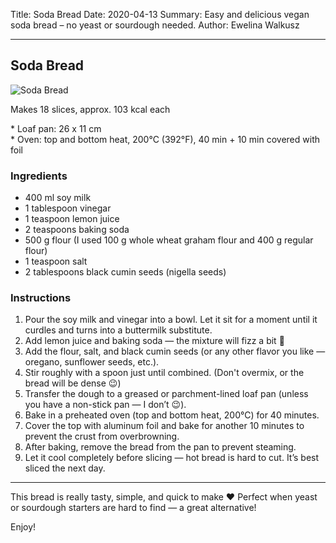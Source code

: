 Title: Soda Bread
Date: 2020-04-13
Summary: Easy and delicious vegan soda bread – no yeast or sourdough needed.
Author: Ewelina Walkusz

---

## Soda Bread

![Soda Bread](static/images/soda_bread.jpg)

Makes 18 slices, approx. 103 kcal each

\* Loaf pan: 26 x 11 cm  
\* Oven: top and bottom heat, 200°C (392°F), 40 min + 10 min covered with foil

### Ingredients

- 400 ml soy milk  
- 1 tablespoon vinegar  
- 1 teaspoon lemon juice  
- 2 teaspoons baking soda  
- 500 g flour (I used 100 g whole wheat graham flour and 400 g regular flour)  
- 1 teaspoon salt  
- 2 tablespoons black cumin seeds (nigella seeds)  

### Instructions

1. Pour the soy milk and vinegar into a bowl. Let it sit for a moment until it curdles and turns into a buttermilk substitute.  
2. Add lemon juice and baking soda — the mixture will fizz a bit 🙂  
3. Add the flour, salt, and black cumin seeds (or any other flavor you like — oregano, sunflower seeds, etc.).  
4. Stir roughly with a spoon just until combined. (Don't overmix, or the bread will be dense 😉)  
5. Transfer the dough to a greased or parchment-lined loaf pan (unless you have a non-stick pan — I don’t 😉).  
6. Bake in a preheated oven (top and bottom heat, 200°C) for 40 minutes.  
7. Cover the top with aluminum foil and bake for another 10 minutes to prevent the crust from overbrowning.  
8. After baking, remove the bread from the pan to prevent steaming.  
9. Let it cool completely before slicing — hot bread is hard to cut. It’s best sliced the next day.  

---

This bread is really tasty, simple, and quick to make ❤ Perfect when yeast or sourdough starters are hard to find — a great alternative!

Enjoy!
